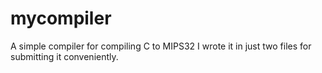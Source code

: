 # mycompiler
A simple compiler for compiling C to MIPS32
I wrote it in just two files for submitting it conveniently.
